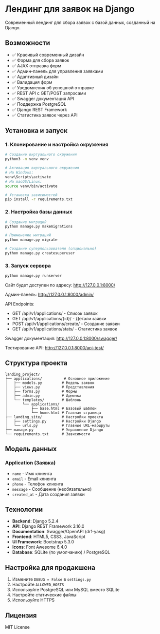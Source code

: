 # Лендинг для заявок на Django

Современный лендинг для сбора заявок с базой данных, созданный на Django.

## Возможности

- ✅ Красивый современный дизайн
- ✅ Форма для сбора заявок
- ✅ AJAX отправка форм
- ✅ Админ-панель для управления заявками
- ✅ Адаптивный дизайн
- ✅ Валидация форм
- ✅ Уведомления об успешной отправке
- ✅ REST API с GET/POST запросами
- ✅ Swagger документация API
- ✅ Поддержка PostgreSQL
- ✅ Django REST Framework
- ✅ Статистика заявок через API

## Установка и запуск

### 1. Клонирование и настройка окружения

```bash
# Создание виртуального окружения
python3 -m venv venv

# Активация виртуального окружения
# На Windows:
venv\Scripts\activate
# На macOS/Linux:
source venv/bin/activate

# Установка зависимостей
pip install -r requirements.txt
```

### 2. Настройка базы данных

```bash
# Создание миграций
python manage.py makemigrations

# Применение миграций
python manage.py migrate

# Создание суперпользователя (опционально)
python manage.py createsuperuser
```

### 3. Запуск сервера

```bash
python manage.py runserver
```

Сайт будет доступен по адресу: http://127.0.0.1:8000/

Админ-панель: http://127.0.0.1:8000/admin/

API Endpoints:
- GET /api/v1/applications/ - Список заявок
- GET /api/v1/applications/{id}/ - Детали заявки
- POST /api/v1/applications/create/ - Создание заявки
- GET /api/v1/applications/stats/ - Статистика заявок

Swagger документация: http://127.0.0.1:8000/swagger/

Тестирование API: http://127.0.0.1:8000/api-test/

## Структура проекта

```
landing_project/
├── applications/          # Основное приложение
│   ├── models.py         # Модель заявок
│   ├── views.py          # Представления
│   ├── forms.py          # Формы
│   ├── admin.py          # Админка
│   └── templates/        # Шаблоны
│       └── applications/
│           ├── base.html # Базовый шаблон
│           └── home.html # Главная страница
├── landing_site/         # Настройки проекта
│   ├── settings.py       # Настройки Django
│   └── urls.py           # Главные URL-маршруты
├── manage.py             # Управление Django
└── requirements.txt      # Зависимости
```

## Модель данных

### Application (Заявка)
- `name` - Имя клиента
- `email` - Email клиента
- `phone` - Телефон клиента
- `message` - Сообщение (необязательно)
- `created_at` - Дата создания заявки

## Технологии

- **Backend**: Django 5.2.4
- **API**: Django REST Framework 3.16.0
- **Documentation**: Swagger/OpenAPI (drf-yasg)
- **Frontend**: HTML5, CSS3, JavaScript
- **UI Framework**: Bootstrap 5.3.0
- **Icons**: Font Awesome 6.4.0
- **Database**: SQLite (по умолчанию) / PostgreSQL

## Настройка для продакшена

1. Измените `DEBUG = False` в `settings.py`
2. Настройте `ALLOWED_HOSTS`
3. Используйте PostgreSQL или MySQL вместо SQLite
4. Настройте статические файлы
5. Используйте HTTPS

## Лицензия

MIT License 